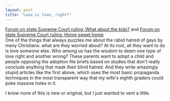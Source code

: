 ```yaml
---
layout: post
title: "Love is love, right?"
---
```




<a href="http://www.post-gazette.com/forum/comm/20020825edfamily1.asp">Forum on state Supreme Court ruling: What about the kids?</a> and <a href="http://www.post-gazette.com/forum/comm/20020825edbelser2.asp">Forum on state Supreme Court ruling: Home sweet home</a><br>
One of the things that always puzzles me about the rabid hatred of gays by many Christians: what are they worried about? At its root, all they want to do is love someone else. Who among us has the wisdom to deem one type of love right and another wrong? These parents want to adopt a child and people opposing the adoption file briefs based on studies that don't really conclude anything that mask their blind hatred. And they write amazingly stupid articles like the first above, which uses the most basic propaganda techniques in the most transparent way that my wife's eighth graders could poke massive holes in it.

<p>I know none of this is new or original, but I just wanted to vent a little.


